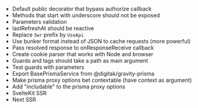 - Default public decorator that bypass authorize callback
- Methods that start with underscore should not be exposed
- Parameters validation
- lastRefreshAt should be reactive
- Replace `Swr` prefix by `UseApi`
- Use bunker format instead of JSON to cache requests (more powerful)
- Pass resolved response to onResponseReceive callback
- Create cookie parser that works with Node and browser
- Guards and tags should take a path as main argument
- Test guards with parameters
- Export BasePrismaService from @digitak/gravity-prisma
- Make prisma proxy options bet contextable (have context as argument)
- Add "includable" to the prisma proxy options
- SvelteKit SSR
- Next SSR
